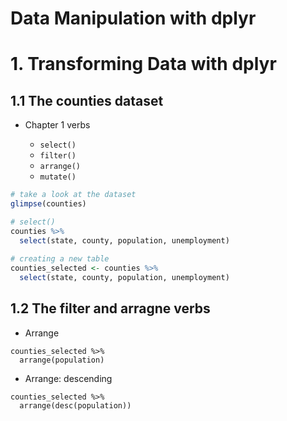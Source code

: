 Data Manipulation with dplyr
============================

# 1. Transforming Data with dplyr

## 1.1 The counties dataset

* Chapter 1 verbs

  * `select()`
  * `filter()`
  * `arrange()`
  * `mutate()`

```R
# take a look at the dataset
glimpse(counties)

# select()
counties %>%
  select(state, county, population, unemployment)
  
# creating a new table
counties_selected <- counties %>%
  select(state, county, population, unemployment)
```

## 1.2 The filter and arragne verbs

* Arrange

```
counties_selected %>%
  arrange(population)
```

* Arrange: descending

```
counties_selected %>%
  arrange(desc(population))
```


















